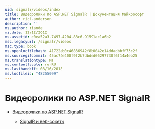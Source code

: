 ```yaml
---
uid: signalr/videos/index
title: Видеоролики по ASP.NET SignalR | Документация Майкрософт
author: rick-anderson
description: ''
ms.author: riande
ms.date: 12/12/2012
ms.assetid: c0ea52a3-7497-4204-88c6-91591ac1a6b2
msc.legacyurl: /signalr/videos
msc.type: book
ms.openlocfilehash: 41722eb0c46836942f8b0042e14ddadbbff73c2f
ms.sourcegitcommit: 45ac74e400f9f2b7dbded66297730f6f14a4eb25
ms.translationtype: MT
ms.contentlocale: ru-RU
ms.lasthandoff: 08/16/2018
ms.locfileid: "48255099"
---
```

<a name="aspnet-signalr-videos"></a>Видеоролики по ASP.NET SignalR
====================
- [Видеоролики по ASP.NET SignalR](getting-started/index.md)

    - [SignalR и веб-сокеты](getting-started/signalr-and-web-sockets.md)
